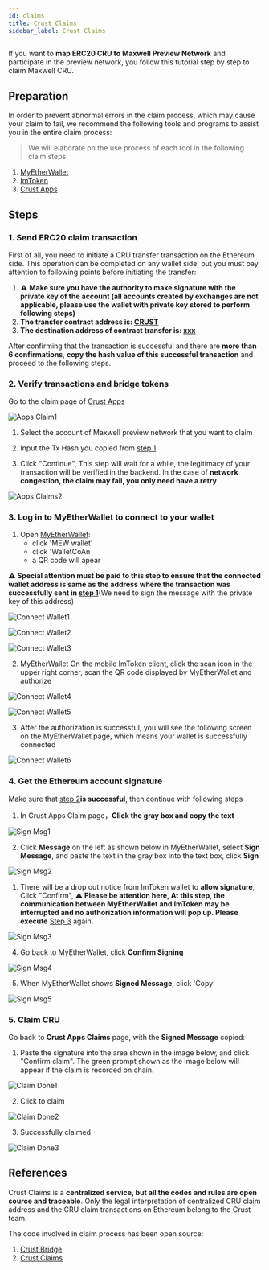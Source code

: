 ```yaml
---
id: claims
title: Crust Claims
sidebar_label: Crust Claims
---
```


If you want to **map ERC20 CRU to Maxwell Preview Network** and participate in the preview network, you follow this tutorial step by step to claim Maxwell CRU.


## Preparation

In order to prevent abnormal errors in the claim process, which may cause your claim to fail, we recommend the following tools and programs to assist you in the entire claim process:


> We will elaborate on the use process of each tool in the following claim steps.

1. [MyEtherWallet](https://www.myetherwallet.com/interface/dashboard)
2. [ImToken](https://token.im/)
3. [Crust Apps](https://apps.crust.network/)

## Steps

### 1. Send ERC20 claim transaction

First of all, you need to initiate a CRU transfer transaction on the Ethereum side. This operation can be completed on any wallet side, but you must pay attention to following points before initiating the transfer:

1. **⚠️ Make sure you have the authority to make signature with the private key of the account (all accounts created by exchanges are not applicable, please use the wallet with private key stored to perform following steps)**
2. **The transfer contract address is: [CRUST](https://etherscan.io/token/0x32a7C02e79c4ea1008dD6564b35F131428673c41)**
3. **The destination address of contract transfer is: [xxx]()**

After confirming that the transaction is successful and there are **more than 6 confirmations**, **copy the hash value of this successful transaction** and proceed to the following steps.


### 2. Verify transactions and bridge tokens


Go to the claim page of [Crust Apps](https://apps.crust.network/#/claims)

![Apps Claim1](assets/claims/apps_claims1.png)

1. Select the account of Maxwell preview network that you want to claim
   
2. Input the Tx Hash you copied from  [step 1](#1-send-erc20-claim-transaction)
   
3. Click "Continue", This step will wait for a while, the legitimacy of your transaction will be verified in the backend. In the case of **network congestion, the claim may fail, you only need have a retry**


![Apps Claims2](assets/claims/apps_claims2.png)

### 3. Log in to MyEtherWallet to connect to your wallet


1. Open [MyEtherWallet](https://www.myetherwallet.com/access-my-wallet):
    - click 'MEW wallet'
    - click 'WalletCoAn
    - a QR code will apear

**⚠️ Special attention must be paid to this step to ensure that the connected wallet address is same as the address where the transaction was successfully sent in [step 1](#1-send-erc20-claim-transaction)**(We need to sign the message with the private key of this address)


![Connect Wallet1](assets/claims/connect_wallet1.jpg)

![Connect Wallet2](assets/claims/connect_wallet2.jpg)

![Connect Wallet3](assets/claims/connect_wallet3.png)

2. MyEtherWallet On the mobile ImToken client, click the scan icon in the upper right corner, scan the QR code displayed by MyEtherWallet and authorize


![Connect Wallet4](https://crust-data.oss-cn-shanghai.aliyuncs.com/wiki/general/main.jpeg)

![Connect Wallet5](https://crust-data.oss-cn-shanghai.aliyuncs.com/wiki/general/allow.jpeg)

3. After the authorization is successful, you will see the following screen on the MyEtherWallet page, which means your wallet is successfully connected


![Connect Wallet6](assets/claims/connect_wallet6.jpg)

### 4. Get the Ethereum account signature

Make sure that [step 2](#2-verify-transactions-and-bridge-tokens)**is successful**, then continue with following steps

1. In Crust Apps Claim page，**Click the gray box and copy the text**

![Sign Msg1](assets/claims/sign_msg1.jpg)

2. Click **Message** on the left as shown below in MyEtherWallet, select **Sign Message**, and paste the text in the gray box into the text box, click **Sign**


![Sign Msg2](assets/claims/sign_msg2.png)

1. There will be a drop out notice from ImToken wallet to **allow signature**, Click "Confirm", **⚠️ Please be attention here, At this step, the communication between MyEtherWallet and ImToken may be interrupted and no authorization information will pop up. Please execute** [Step 3](#3-log-in-to-myetherwallet-to-connect-to-your-wallet) again.

![Sign Msg3](https://crust-data.oss-cn-shanghai.aliyuncs.com/wiki/general/confirm.jpeg)

4. Go back to MyEtherWallet, click **Confirm Signing**

![Sign Msg4](assets/claims/sign_msg4.jpg)

5. When MyEtherWallet shows **Signed Message**, click 'Copy'

![Sign Msg5](assets/claims/sign_msg5.jpg)

### 5. Claim CRU

Go back to **Crust Apps Claims** page, with the **Signed Message** copied:

1. Paste the signature into the area shown in the image below, and click "Confirm claim". The green prompt shown as the image below will appear if the claim is recorded on chain. 


![Claim Done1](assets/claims/claim_done1.jpg)

2. Click to claim


![Claim Done2](assets/claims/claim_done2.jpg)

3. Successfully claimed

![Claim Done3](assets/claims/claim_done3.jpg)

## References

Crust Claims is a **centralized service, but all the codes and rules are open source and traceable**. Only the legal interpretation of centralized CRU claim address and the CRU claim transactions on Ethereum  belong to the Crust team.


The code involved in claim process has been open source:


1. [Crust Bridge](https://github.com/decloudf/crust-bridge)
2. [Crust Claims](https://github.com/crustio/crust/tree/master/cstrml/claims)
